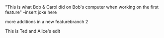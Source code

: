 "This is what Bob & Carol did on Bob's computer when working on the first feature"
-insert joke here


more additions in a new featurebranch 2 

This is Ted and Alice's edit

